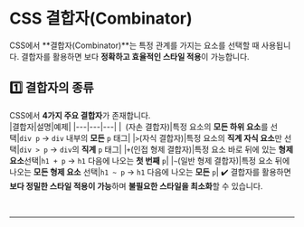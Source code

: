 # CSS 결합자(Combinator)
CSS에서 **결합자(Combinator)**는 특정 관계를 가지는 요소를 선택할 때 사용됩니다. 결합자를 활용하면 보다 **정확하고 효율적인 스타일 적용**이 가능합니다.

## 1️⃣ 결합자의 종류
CSS에서 **4가지 주요 결합자**가 존재합니다.  
|결합자|설명|예제|
|---|---|---|
|` `(자손 결합자)|특정 요소의 **모든 하위 요소**를 선택|`div p` → `div` 내부의 **모든** `p` 태그|
|`>`(자식 결합자)|특정 요소의 **직계 자식 요소**만 선택|`div > p` → `div`의 **직계** `p` 태그|
|`+`(인접 형제 결합자)|특정 요소 바로 뒤에 있는 **형제 요소**선택|`h1 + p` → `h1` 다음에 나오는 **첫 번째** `p`|
|`~`(일반 형제 결합자)|특정 요소 뒤에 나오는 **모든 형제 요소** 선택|`h1 ~ p` → `h1` 다음에 나오는 **모든** `p`|
✔️ 결합자를 활용하면 **보다 정밀한 스타일 적용이 가능**하며 **불필요한 스타일을 최소화**할 수 있습니다.

<br>

- - - 

<br>
